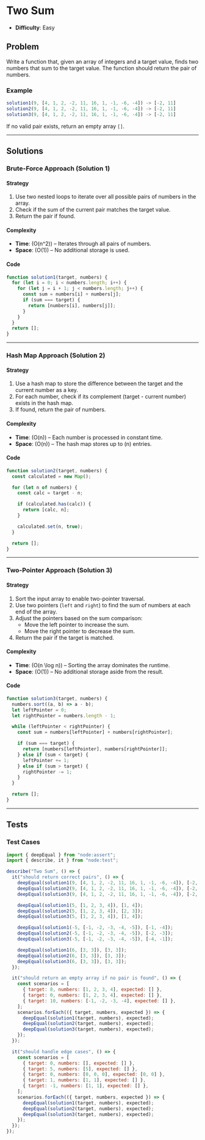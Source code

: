# Two Sum

- **Difficulty**: Easy

## Problem

Write a function that, given an array of integers and a target value, finds two numbers that sum to the target value. The function should return the pair of numbers.

### Example

```js
solution1(9, [4, 1, 2, -2, 11, 16, 1, -1, -6, -4]) -> [-2, 11]
solution2(9, [4, 1, 2, -2, 11, 16, 1, -1, -6, -4]) -> [-2, 11]
solution3(9, [4, 1, 2, -2, 11, 16, 1, -1, -6, -4]) -> [-2, 11]
```

If no valid pair exists, return an empty array `[]`.

---

## Solutions

### Brute-Force Approach (Solution 1)

#### Strategy

1. Use two nested loops to iterate over all possible pairs of numbers in the array.
2. Check if the sum of the current pair matches the target value.
3. Return the pair if found.

#### Complexity

- **Time**: \(O(n^2)\) – Iterates through all pairs of numbers.
- **Space**: \(O(1)\) – No additional storage is used.

#### Code

```js
function solution1(target, numbers) {
  for (let i = 0; i < numbers.length; i++) {
    for (let j = i + 1; j < numbers.length; j++) {
      const sum = numbers[i] + numbers[j];
      if (sum === target) {
        return [numbers[i], numbers[j]];
      }
    }
  }
  return [];
}
```

---

### Hash Map Approach (Solution 2)

#### Strategy

1. Use a hash map to store the difference between the target and the current number as a key.
2. For each number, check if its complement (target - current number) exists in the hash map.
3. If found, return the pair of numbers.

#### Complexity

- **Time**: \(O(n)\) – Each number is processed in constant time.
- **Space**: \(O(n)\) – The hash map stores up to \(n\) entries.

#### Code

```js
function solution2(target, numbers) {
  const calculated = new Map();

  for (let n of numbers) {
    const calc = target - n;

    if (calculated.has(calc)) {
      return [calc, n];
    }

    calculated.set(n, true);
  }

  return [];
}
```

---

### Two-Pointer Approach (Solution 3)

#### Strategy

1. Sort the input array to enable two-pointer traversal.
2. Use two pointers (`left` and `right`) to find the sum of numbers at each end of the array.
3. Adjust the pointers based on the sum comparison:
   - Move the left pointer to increase the sum.
   - Move the right pointer to decrease the sum.
4. Return the pair if the target is matched.

#### Complexity

- **Time**: \(O(n \log n)\) – Sorting the array dominates the runtime.
- **Space**: \(O(1)\) – No additional storage aside from the result.

#### Code

```js
function solution3(target, numbers) {
  numbers.sort((a, b) => a - b);
  let leftPointer = 0;
  let rightPointer = numbers.length - 1;

  while (leftPointer < rightPointer) {
    const sum = numbers[leftPointer] + numbers[rightPointer];

    if (sum === target) {
      return [numbers[leftPointer], numbers[rightPointer]];
    } else if (sum < target) {
      leftPointer += 1;
    } else if (sum > target) {
      rightPointer -= 1;
    }
  }

  return [];
}
```

---

## Tests

### Test Cases

```js
import { deepEqual } from "node:assert";
import { describe, it } from "node:test";

describe("Two Sum", () => {
  it("should return correct pairs", () => {
    deepEqual(solution1(9, [4, 1, 2, -2, 11, 16, 1, -1, -6, -4]), [-2, 11]);
    deepEqual(solution2(9, [4, 1, 2, -2, 11, 16, 1, -1, -6, -4]), [-2, 11]);
    deepEqual(solution3(9, [4, 1, 2, -2, 11, 16, 1, -1, -6, -4]), [-2, 11]);

    deepEqual(solution1(5, [1, 2, 3, 4]), [1, 4]);
    deepEqual(solution2(5, [1, 2, 3, 4]), [2, 3]);
    deepEqual(solution3(5, [1, 2, 3, 4]), [1, 4]);

    deepEqual(solution1(-5, [-1, -2, -3, -4, -5]), [-1, -4]);
    deepEqual(solution2(-5, [-1, -2, -3, -4, -5]), [-2, -3]);
    deepEqual(solution3(-5, [-1, -2, -3, -4, -5]), [-4, -1]);

    deepEqual(solution1(6, [3, 3]), [3, 3]);
    deepEqual(solution2(6, [3, 3]), [3, 3]);
    deepEqual(solution3(6, [3, 3]), [3, 3]);
  });

  it("should return an empty array if no pair is found", () => {
    const scenarios = [
      { target: 8, numbers: [1, 2, 3, 4], expected: [] },
      { target: 0, numbers: [1, 2, 3, 4], expected: [] },
      { target: 10, numbers: [-1, -2, -3, -4], expected: [] },
    ];
    scenarios.forEach(({ target, numbers, expected }) => {
      deepEqual(solution1(target, numbers), expected);
      deepEqual(solution2(target, numbers), expected);
      deepEqual(solution3(target, numbers), expected);
    });
  });

  it("should handle edge cases", () => {
    const scenarios = [
      { target: 0, numbers: [], expected: [] },
      { target: 5, numbers: [5], expected: [] },
      { target: 0, numbers: [0, 0, 0], expected: [0, 0] },
      { target: 1, numbers: [1, 1], expected: [] },
      { target: -1, numbers: [1, 1], expected: [] },
    ];
    scenarios.forEach(({ target, numbers, expected }) => {
      deepEqual(solution1(target, numbers), expected);
      deepEqual(solution2(target, numbers), expected);
      deepEqual(solution3(target, numbers), expected);
    });
  });
});
```
